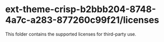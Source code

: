 # ext-theme-crisp-b2bbb204-8748-4a7c-a283-877260c99f21/licenses

This folder contains the supported licenses for third-party use.
